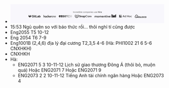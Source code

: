- ![image.png](../assets/image_1702184531500_0.png)
- 15:53 Ngủ quên so với báo thức rồi... thôi nghỉ tí cũng được
- Eng2055 T5 10-12
- Eng 2054 T6 7-9
- Eng1001B (2,4,6) địa lý đại cương T2,3,5 4-6 (Hà: PHI1002 21 6 5-6 CNXHKH)
- CNXHKH
- Hà:
	- ENG2071 5 3 10-11-12	Lịch sử giao thương Đông Á (thôi bỏ, muộn quá)
	  Hoặc ENG2071 7
	  Hoặc ENG2071 9
	- ENG2073 2 2 10-11-12 Tiếng Anh tài chính ngân hàng
	  Hoặc ENG2073 4